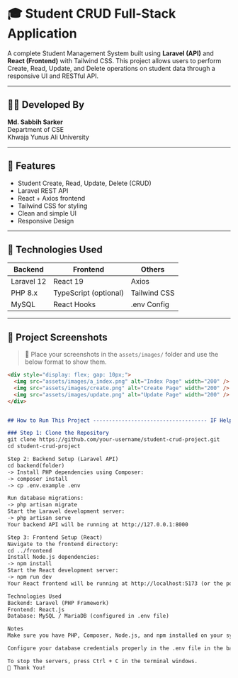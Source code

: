 # 🎓 Student CRUD Full-Stack Application

A complete Student Management System built using **Laravel (API)** and **React (Frontend)** with Tailwind CSS. This project allows users to perform Create, Read, Update, and Delete operations on student data through a responsive UI and RESTful API.

---

## 👨‍💻 Developed By

**Md. Sabbih Sarker**  
Department of CSE  
Khwaja Yunus Ali University

---

## 🚀 Features

- Student Create, Read, Update, Delete (CRUD)
- Laravel REST API
- React + Axios frontend
- Tailwind CSS for styling
- Clean and simple UI
- Responsive Design

---

## 🧰 Technologies Used

| Backend       | Frontend     | Others         |
| ------------- | ------------ | -------------- |
| Laravel 12    | React 19     | Axios          |
| PHP 8.x       | TypeScript (optional) | Tailwind CSS   |
| MySQL         | React Hooks  | .env Config    |

---

## 📸 Project Screenshots

> 📂 Place your screenshots in the `assets/images/` folder and use the below format to show them.

```md
<div style="display: flex; gap: 10px;">
  <img src="assets/images/a_index.png" alt="Index Page" width="200" />
  <img src="assets/images/create.png" alt="Create Page" width="200" />
  <img src="assets/images/update.png" alt="Update Page" width="200" />
</div>


## How to Run This Project ------------------------------------ IF Help -----------------------------

### Step 1: Clone the Repository
git clone https://github.com/your-username/student-crud-project.git
cd student-crud-project

Step 2: Backend Setup (Laravel API)
cd backend(folder)
-> Install PHP dependencies using Composer:
-> composer install
-> cp .env.example .env

Run database migrations:
-> php artisan migrate
Start the Laravel development server:
-> php artisan serve
Your backend API will be running at http://127.0.0.1:8000

Step 3: Frontend Setup (React)
Navigate to the frontend directory:
cd ../frontend
Install Node.js dependencies:
-> npm install
Start the React development server:
-> npm run dev
Your React frontend will be running at http://localhost:5173 (or the port shown in your terminal)

Technologies Used
Backend: Laravel (PHP Framework)
Frontend: React.js
Database: MySQL / MariaDB (configured in .env file)

Notes
Make sure you have PHP, Composer, Node.js, and npm installed on your system.

Configure your database credentials properly in the .env file in the backend folder before running migrations.

To stop the servers, press Ctrl + C in the terminal windows.
🙏 Thank You!
